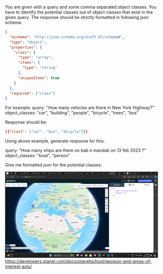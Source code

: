 You are given with a query and some comma separated object classes. You have to identify the potential classes out of object classes that exist in the given query.
The response should be strictly formatted in following json schema:
```json
{
  "$schema": "http://json-schema.org/draft-07/schema#",
  "type": "object",
  "properties": {
    "class": {
      "type": "array",
      "items": {
        "type": "string"
      },
      "uniqueItems": true
    }
  },
  "required": ["class"]
}
```
For example:
query: "How many vehicles are there in New York Highway?"
object_classes: "car", "building", "people", "bicycle", "trees", "bus"

Response should be:
```json
{{"class": ["car", "bus", "bicycle"]}}
```


Using above example, generate response for this:


query: "How many ships are there on bab e mandab on 13 feb 2023 ?"
object_classes: "boat", "person"

Give me formatted json for the potential classes:

![alt text](image.png)
https://developers.planet.com/docs/planetschool/geojson-and-areas-of-interest-aois/